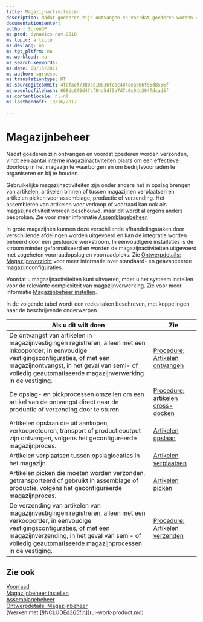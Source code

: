 ```yaml
---
title: Magazijnactiviteiten
description: Nadat goederen zijn ontvangen en voordat goederen worden verzonden, vindt een aantal interne magazijnactiviteiten plaats om een effectieve doorloop in het magazijn te waarborgen en om bedrijfsvoorraden te organiseren en bij te houden.
documentationcenter: 
author: SorenGP
ms.prod: dynamics-nav-2018
ms.topic: article
ms.devlang: na
ms.tgt_pltfrm: na
ms.workload: na
ms.search.keywords: 
ms.date: 08/15/2017
ms.author: sgroespe
ms.translationtype: HT
ms.sourcegitcommit: 4fefaef7380ac10836fcac404eea006f55d8556f
ms.openlocfilehash: 608dc6f0d4fcf84d5df5a7d7c0c0dc304fdcad5f
ms.contentlocale: nl-nl
ms.lasthandoff: 10/16/2017

---
```

# <a name="warehouse-management"></a>Magazijnbeheer
Nadat goederen zijn ontvangen en voordat goederen worden verzonden, vindt een aantal interne magazijnactiviteiten plaats om een effectieve doorloop in het magazijn te waarborgen en om bedrijfsvoorraden te organiseren en bij te houden.

Gebruikelijke magazijnactiviteiten zijn onder andere het in opslag brengen van artikelen, artikelen binnen of tussen magazijnen verplaatsen en artikelen picken voor assemblage, productie of verzending. Het assembleren van artikelen voor verkoop of voorraad kan ook als magazijnactiviteit worden beschouwd, maar dit wordt al ergens anders besproken. Zie voor meer informatie [Assemblagebeheer](assembly-assemble-items.md).  

In grote magazijnen kunnen deze verschillende afhandelingstaken door verschillende afdelingen worden uitgevoerd en kan de integratie worden beheerd door een gestuurde werkstroom. In eenvoudigere installaties is de stroom minder geformaliseerd en worden de magazijnactiviteiten uitgevoerd met zogeheten voorraadopslag en voorraadpicks. Zie [Ontwerpdetails: Magazijnoverzicht](design-details-warehouse-overview.md) voor meer informatie over standaard- en geavanceerde magazijnconfiguraties.

Voordat u magazijnactiviteiten kunt uitvoeren, moet u het systeem instellen voor de relevante complexiteit van magazijnverwerking. Zie voor meer informatie [Magazijnbeheer instellen](warehouse-setup-warehouse.md).

 In de volgende tabel wordt een reeks taken beschreven, met koppelingen naar de beschrijvende onderwerpen.   

|**Als u dit wilt doen**|**Zie**|  
|------------|-------------|  
|De ontvangst van artikelen in magazijnvestigingen registreren, alleen met een inkooporder, in eenvoudige vestigingsconfiguraties, of met een magazijnontvangst, in het geval van semi- of volledig geautomatiseerde magazijnverwerking in de vestiging.|[Procedure: Artikelen ontvangen](warehouse-how-receive-items.md)|
|De opslag- en pickprocessen omzeilen om een artikel van de ontvangst direct naar de productie of verzending door te sturen.|[Procedure: artikelen cross-docken](warehouse-how-to-cross-dock-items.md)|    
|Artikelen opslaan die uit aankopen, verkoopretouren, transport of productieoutput zijn ontvangen, volgens het geconfigureerde magazijnproces.|[Artikelen opslaan](warehouse-put-away-items.md)|
|Artikelen verplaatsen tussen opslaglocaties in het magazijn.|[Artikelen verplaatsen](warehouse-move-items.md)|
|Artikelen picken die moeten worden verzonden, getransporteerd of gebruikt in assemblage of productie, volgens het geconfigureerde magazijnproces.|[Artikelen picken](warehouse-pick-items.md)|
|De verzending van artikelen van magazijnvestigingen registreren, alleen met een verkooporder, in eenvoudige vestigingsconfiguraties, of met een magazijnverzending, in het geval van semi- of volledig geautomatiseerde magazijnprocessen in de vestiging.|[Procedure: Artikelen verzenden](warehouse-how-ship-items.md)|  

## <a name="see-also"></a>Zie ook  
 [Voorraad](inventory-manage-inventory.md)  
 [Magazijnbeheer instellen](warehouse-setup-warehouse.md)     
 [Assemblagebeheer](assembly-assemble-items.md)    
[Ontwerpdetails: Magazijnbeheer](design-details-warehouse-management.md)  
 [Werken met [!INCLUDE[d365fin](includes/d365fin_md.md)]](ui-work-product.md)  

